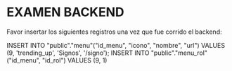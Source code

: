 # EXAMEN BACKEND

Favor insertar los siguientes registros una vez que fue corrido el backend:

INSERT INTO "public"."menu"("id_menu", "icono", "nombre", "url") VALUES (9, 'trending_up', 'Signos', '/signo');
INSERT INTO "public"."menu_rol" ("id_menu", "id_rol") VALUES (9, 1)

